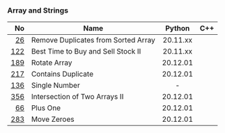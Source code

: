 ### Array and Strings

|                                                  No | Name                                |  Python  | C++ |
|----------------------------------------------------:|-------------------------------------|:--------:|:---:|
|  [26](../26.remove-duplicates-from-sorted-array.py) | Remove Duplicates from Sorted Array | 20.11.xx |     |
| [122](../122.best-time-to-buy-and-sell-stock-ii.py) | Best Time to Buy and Sell Stock II  | 20.11.xx |     |
|                       [189](../189.rotate-array.py) | Rotate Array                        | 20.12.01 |     |
|                 [217](../217.contains-duplicate.py) | Contains Duplicate                  | 20.12.01 |     |
|                      [136](../136.single-number.py) | Single Number                       |    -     |     |
|      [356](../350.intersection-of-two-arrays-ii.py) | Intersection of Two Arrays II       | 20.12.01 |     |
|                             [66](../66.plus-one.py) | Plus One                            | 20.12.01 |     |
|                        [283](../283.move-zeroes.py) | Move Zeroes                         | 20.12.01 |     |